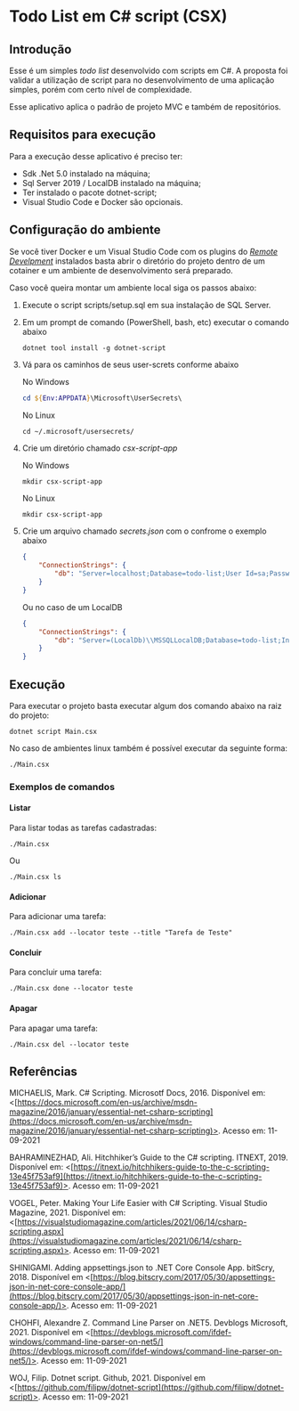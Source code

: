 # Todo List em C# script (CSX)

## Introdução

Esse é um simples _todo list_ desenvolvido com scripts em C#. A proposta foi validar a utilização de script para no desenvolvimento de uma
aplicação simples, porém com certo nível de complexidade.

Esse aplicativo aplica o padrão de projeto MVC e também de repositórios.

## Requisitos para execução

Para a execução desse aplicativo é preciso ter:

- Sdk .Net 5.0 instalado na máquina;
- Sql Server 2019 / LocalDB instalado na máquina;
- Ter instalado o pacote dotnet-script;
- Visual Studio Code e Docker são opcionais.

## Configuração do ambiente

Se você tiver Docker e um Visual Studio Code com os plugins do _[Remote Develpment](https://marketplace.visualstudio.com/items?itemName=ms-vscode-remote.vscode-remote-extensionpack)_ instalados basta abrir o diretório do projeto dentro de um cotainer e um ambiente de desenvolvimento será preparado.

Caso você queira montar um ambiente local siga os passos abaixo:

1. Execute o script scripts/setup.sql em sua instalação de SQL Server.
2. Em um prompt de comando (PowerShell, bash, etc) executar o comando abaixo

    ~~~ Shell
    dotnet tool install -g dotnet-script
    ~~~

3. Vá para os caminhos de seus user-screts conforme abaixo

    No Windows
    ~~~ PowerShell
    cd ${Env:APPDATA}\Microsoft\UserSecrets\
    ~~~

    No Linux
    ~~~ Shell
    cd ~/.microsoft/usersecrets/
    ~~~

4. Crie um diretório chamado _csx-script-app_

    No Windows
    ~~~ PowerShell
    mkdir csx-script-app
    ~~~

    No Linux
    ~~~ Shell
    mkdir csx-script-app
    ~~~

4. Crie um arquivo chamado _secrets.json_ com o confrome o exemplo abaixo

    ~~~ JSON
    {
        "ConnectionStrings": {
            "db": "Server=localhost;Database=todo-list;User Id=sa;Password=P@ssw0rd"
        }
    }
    ~~~

    Ou no caso de um LocalDB

    ~~~ JSON
    {
        "ConnectionStrings": {
            "db": "Server=(LocalDb)\\MSSQLLocalDB;Database=todo-list;Integrated Security=true;"
        }
    }    
    ~~~

## Execução

Para executar o projeto basta executar algum dos comando abaixo na raiz do projeto:

~~~ Shell
dotnet script Main.csx 
~~~

No caso de ambientes linux também é possível executar da seguinte forma:

~~~ Shell
./Main.csx 
~~~

### Exemplos de comandos

#### Listar

Para listar todas as tarefas cadastradas:

~~~ Shell
./Main.csx 
~~~

Ou


~~~ Shell
./Main.csx ls
~~~

#### Adicionar

Para adicionar uma tarefa:

~~~ Shell
./Main.csx add --locator teste --title "Tarefa de Teste"
~~~

#### Concluir

Para concluir uma tarefa:

~~~ Shell
./Main.csx done --locator teste
~~~

#### Apagar

Para apagar uma tarefa:

~~~ Shell
./Main.csx del --locator teste
~~~

## Referências

MICHAELIS, Mark. C# Scripting. Microsotf Docs, 2016. Disponível em: <[https://docs.microsoft.com/en-us/archive/msdn-magazine/2016/january/essential-net-csharp-scripting](https://docs.microsoft.com/en-us/archive/msdn-magazine/2016/january/essential-net-csharp-scripting)>. Acesso em: 11-09-2021

BAHRAMINEZHAD, Ali. Hitchhiker’s Guide to the C# scripting. ITNEXT, 2019. Disponível em: <[https://itnext.io/hitchhikers-guide-to-the-c-scripting-13e45f753af9](https://itnext.io/hitchhikers-guide-to-the-c-scripting-13e45f753af9)>. Acesso em: 11-09-2021

VOGEL, Peter. Making Your Life Easier with C# Scripting. Visual Studio Magazine, 2021. Disponível em: <[https://visualstudiomagazine.com/articles/2021/06/14/csharp-scripting.aspx](https://visualstudiomagazine.com/articles/2021/06/14/csharp-scripting.aspx)>. Acesso em: 11-09-2021

SHINIGAMI. Adding appsettings.json to .NET Core Console App. bitScry, 2018. Disponível em <[https://blog.bitscry.com/2017/05/30/appsettings-json-in-net-core-console-app/](https://blog.bitscry.com/2017/05/30/appsettings-json-in-net-core-console-app/)>. Acesso em: 11-09-2021

CHOHFI, Alexandre Z. Command Line Parser on .NET5. Devblogs Microsoft, 2021. Disponível em <[https://devblogs.microsoft.com/ifdef-windows/command-line-parser-on-net5/](https://devblogs.microsoft.com/ifdef-windows/command-line-parser-on-net5/)>. Acesso em: 11-09-2021

WOJ, Filip. Dotnet script. Github, 2021. Disponível em <[https://github.com/filipw/dotnet-script](https://github.com/filipw/dotnet-script)>. Acesso em: 11-09-2021
